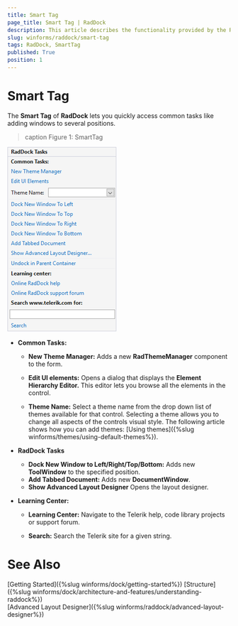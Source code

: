 ```yaml
---
title: Smart Tag
page_title: Smart Tag | RadDock
description: This article describes the functionality provided by the RadDock smart tag.
slug: winforms/raddock/smart-tag
tags: RadDock, SmartTag 
published: True
position: 1
---
```


# Smart Tag

The __Smart Tag__ of __RadDock__ lets you quickly access common tasks like adding windows to several positions. 

>caption Figure 1: SmartTag 
 
![raddock-smart-tag001](images/raddock-smart-tag001.png) 

* __Common Tasks:__
    - __New Theme Manager:__ Adds a new __RadThemeManager__ component to the form.

    - __Edit UI elements:__ Opens a dialog that displays the __Element Hierarchy Editor.__ This editor lets you browse all the elements in the control.
    - __Theme Name:__ Select a theme name from the drop down list of themes available for that control. Selecting a theme allows you to change all aspects of the controls visual style. The following article shows how you can add themes: [Using themes]({%slug winforms/themes/using-default-themes%}).

* __RadDock Tasks__
    - __Dock New Window to Left/Right/Top/Bottom:__ Adds new **ToolWindow** to the specified position.
    - __Add Tabbed Document:__ Adds new **DocumentWindow**.
    - __Show Advanced Layout Designer__ Opens the layout designer. 

* __Learning Center:__
    - __Learning Center:__ Navigate to the Telerik help, code library projects or support forum.

    - __Search:__ Search the Telerik site for a given string.

# See Also

[Getting Started]({%slug winforms/dock/getting-started%})
[Structure]({%slug winforms/dock/architecture-and-features/understanding-raddock%})     
[Advanced Layout Designer]({%slug winforms/raddock/advanced-layout-designer%})
